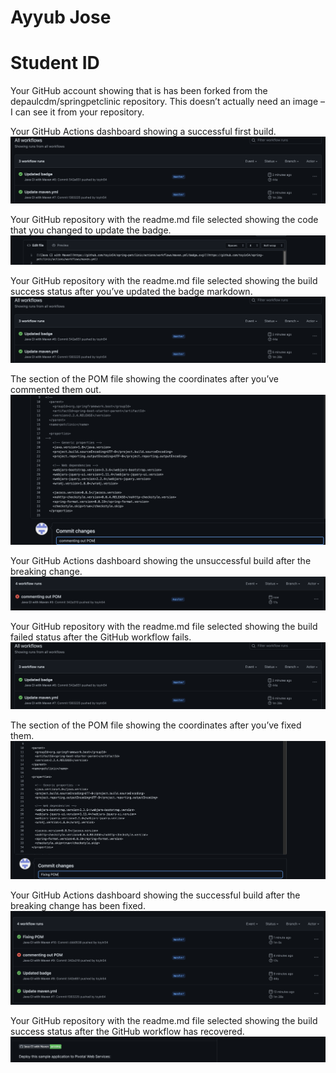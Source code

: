 
# Ayyub Jose 
# Student ID
Your GitHub account showing that is has been forked from the depaulcdm/springpetclinic repository. This doesn’t actually need an image – I can see it
from your repository.

Your GitHub Actions dashboard showing a successful first build.
![Screen Capture #1](images/first-build.png)

Your GitHub repository with the readme.md file selected showing the code that you
changed to update the badge.
![Screen Capture #1](images/badge.png)


Your GitHub repository with the readme.md file selected showing the build success
status after you’ve updated the badge markdown.
![Screen Capture #1](images/first-build.png)

The section of the POM file showing the coordinates after you’ve commented them
out.
![Screen Capture #1](images/edited-pom.png)

Your GitHub Actions dashboard showing the unsuccessful build after the breaking
change.
![Screen Capture #1](images/failed-pom-build.png)

Your GitHub repository with the readme.md file selected showing the build failed
status after the GitHub workflow fails.
![Screen Capture #1](images/first-build.png)

The section of the POM file showing the coordinates after you’ve fixed them.
![Screen Capture #1](images/fix-read-pom.png)

Your GitHub Actions dashboard showing the successful build after the breaking
change has been fixed.
![Screen Capture #1](images/fixed-pom.png)

Your GitHub repository with the readme.md file selected showing the build success
status after the GitHub workflow has recovered.
![Screen Capture #1](images/final.png)